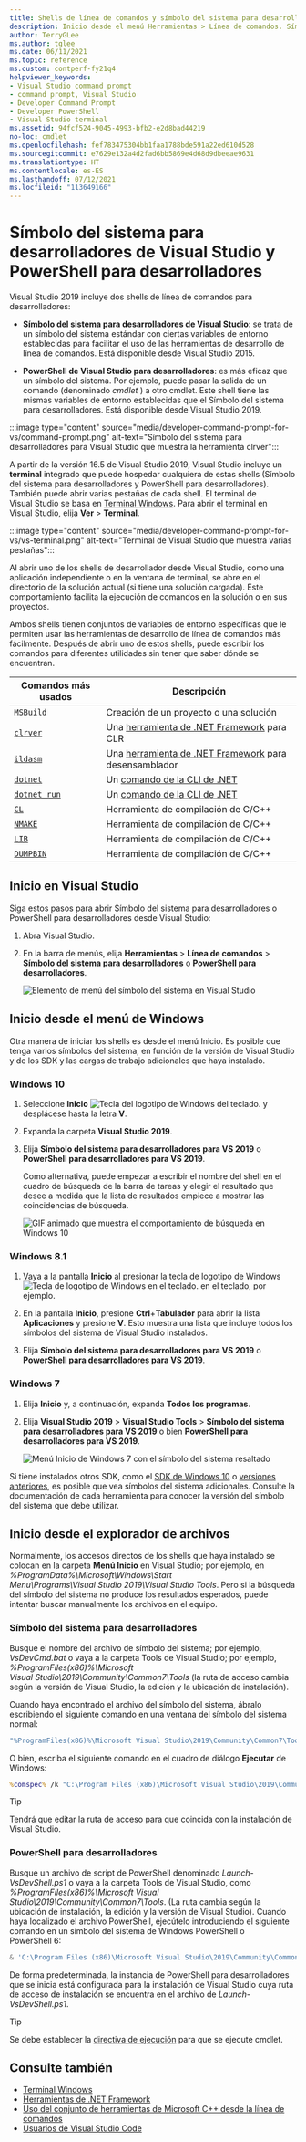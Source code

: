 ```yaml
---
title: Shells de línea de comandos y símbolo del sistema para desarrolladores
description: Inicio desde el menú Herramientas > Línea de comandos. Símbolo del sistema para desarrolladores de Visual Studio, PowerShell para desarrolladores y un terminal le permiten usar las herramientas de .NET y C++ con más facilidad.
author: TerryGLee
ms.author: tglee
ms.date: 06/11/2021
ms.topic: reference
ms.custom: contperf-fy21q4
helpviewer_keywords:
- Visual Studio command prompt
- command prompt, Visual Studio
- Developer Command Prompt
- Developer PowerShell
- Visual Studio terminal
ms.assetid: 94fcf524-9045-4993-bfb2-e2d8bad44219
no-loc: cmdlet
ms.openlocfilehash: fef783475304bb1faa1788bde591a22ed610d528
ms.sourcegitcommit: e7629e132a4d2fad6bb5869e4d68d9dbeeae9631
ms.translationtype: HT
ms.contentlocale: es-ES
ms.lasthandoff: 07/12/2021
ms.locfileid: "113649166"
---
```

# <a name="visual-studio-developer-command-prompt-and-developer-powershell"></a>Símbolo del sistema para desarrolladores de Visual Studio y PowerShell para desarrolladores

Visual Studio 2019 incluye dos shells de línea de comandos para desarrolladores:

- **Símbolo del sistema para desarrolladores de Visual Studio**: se trata de un símbolo del sistema estándar con ciertas variables de entorno establecidas para facilitar el uso de las herramientas de desarrollo de línea de comandos. Está disponible desde Visual Studio 2015.

- **PowerShell de Visual Studio para desarrolladores**: es más eficaz que un símbolo del sistema. Por ejemplo, puede pasar la salida de un comando (denominado *cmdlet* ) a otro cmdlet. Este shell tiene las mismas variables de entorno establecidas que el Símbolo del sistema para desarrolladores. Está disponible desde Visual Studio 2019.

:::image type="content" source="media/developer-command-prompt-for-vs/command-prompt.png" alt-text="Símbolo del sistema para desarrolladores para Visual Studio que muestra la herramienta clrver":::

A partir de la versión 16.5 de Visual Studio 2019, Visual Studio incluye un **terminal** integrado que puede hospedar cualquiera de estas shells (Símbolo del sistema para desarrolladores y PowerShell para desarrolladores). También puede abrir varias pestañas de cada shell. El terminal de Visual Studio se basa en [Terminal Windows](/windows/terminal/). Para abrir el terminal en Visual Studio, elija **Ver** > **Terminal**.

:::image type="content" source="media/developer-command-prompt-for-vs/vs-terminal.png" alt-text="Terminal de Visual Studio que muestra varias pestañas":::

Al abrir uno de los shells de desarrollador desde Visual Studio, como una aplicación independiente o en la ventana de terminal, se abre en el directorio de la solución actual (si tiene una solución cargada). Este comportamiento facilita la ejecución de comandos en la solución o en sus proyectos.

Ambos shells tienen conjuntos de variables de entorno específicas que le permiten usar las herramientas de desarrollo de línea de comandos más fácilmente. Después de abrir uno de estos shells, puede escribir los comandos para diferentes utilidades sin tener que saber dónde se encuentran. 

|Comandos más usados|Descripción|
|--|--|
|[`MSBuild`](../../msbuild/msbuild-command-line-reference.md)|Creación de un proyecto o una solución|
|[`clrver`](/dotnet/framework/tools/clrver-exe-clr-version-tool)| Una [herramienta de .NET Framework](/dotnet/framework/tools/index) para CLR|
|[`ildasm`](/dotnet/framework/tools/ildasm-exe-il-disassembler)|Una [herramienta de .NET Framework](/dotnet/framework/tools/index) para desensamblador|
|[`dotnet`](/dotnet/core/tools/dotnet)|Un [comando de la CLI de .NET](/dotnet/core/tools/index)|
|[`dotnet run`](/dotnet/core/tools/dotnet-run)|Un [comando de la CLI de .NET](/dotnet/core/tools/index)|
|[`CL`](/cpp/build/reference/compiler-command-line-syntax)|Herramienta de compilación de C/C++|
|[`NMAKE`](/cpp/build/reference/running-nmake)|Herramienta de compilación de C/C++|
|[`LIB`](/cpp/build/reference/lib-reference)| Herramienta de compilación de C/C++|
|[`DUMPBIN`](/cpp/build/reference/dumpbin-reference)| Herramienta de compilación de C/C++|


## <a name="start-in-visual-studio"></a>Inicio en Visual Studio

Siga estos pasos para abrir Símbolo del sistema para desarrolladores o PowerShell para desarrolladores desde Visual Studio:

1. Abra Visual Studio.

1. En la barra de menús, elija **Herramientas** > **Línea de comandos** > **Símbolo del sistema para desarrolladores** o **PowerShell para desarrolladores**.

   ![Elemento de menú del símbolo del sistema en Visual Studio](./media/developer-command-prompt-for-vs/vs-menu.png)

## <a name="start-from-windows-menu"></a>Inicio desde el menú de Windows

Otra manera de iniciar los shells es desde el menú Inicio. Es posible que tenga varios símbolos del sistema, en función de la versión de Visual Studio y de los SDK y las cargas de trabajo adicionales que haya instalado. 

### <a name="windows-10"></a>Windows 10

1. Seleccione **Inicio** ![Tecla del logotipo de Windows del teclado.](./media/developer-command-prompt-for-vs/windows-logo-key-graphic.png) y desplácese hasta la letra **V**.

1. Expanda la carpeta **Visual Studio 2019**.

1. Elija **Símbolo del sistema para desarrolladores para VS 2019** o **PowerShell para desarrolladores para VS 2019**.

   Como alternativa, puede empezar a escribir el nombre del shell en el cuadro de búsqueda de la barra de tareas y elegir el resultado que desee a medida que la lista de resultados empiece a mostrar las coincidencias de búsqueda.

   ![GIF animado que muestra el comportamiento de búsqueda en Windows 10](./media/developer-command-prompt-for-vs/windows-10-search.gif)

### <a name="windows-81"></a>Windows 8.1

1. Vaya a la pantalla **Inicio** al presionar la tecla de logotipo de Windows ![Tecla de logotipo de Windows en el teclado.](./media/developer-command-prompt-for-vs/windows-logo-key-graphic.png) en el teclado, por ejemplo.

1. En la pantalla **Inicio**, presione **Ctrl**+**Tabulador** para abrir la lista **Aplicaciones** y presione **V**. Esto muestra una lista que incluye todos los símbolos del sistema de Visual Studio instalados.

1. Elija **Símbolo del sistema para desarrolladores para VS 2019** o **PowerShell para desarrolladores para VS 2019**.

### <a name="windows-7"></a>Windows 7

1. Elija **Inicio** y, a continuación, expanda **Todos los programas**.

1. Elija **Visual Studio 2019** > **Visual Studio Tools** > **Símbolo del sistema para desarrolladores para VS 2019** o bien **PowerShell para desarrolladores para VS 2019**.

   ![Menú Inicio de Windows 7 con el símbolo del sistema resaltado](./media/developer-command-prompt-for-vs/windows-7-menu.png)

Si tiene instalados otros SDK, como el [SDK de Windows 10](https://developer.microsoft.com/windows/downloads/windows-10-sdk) o [versiones anteriores](https://developer.microsoft.com/windows/downloads/sdk-archive), es posible que vea símbolos del sistema adicionales. Consulte la documentación de cada herramienta para conocer la versión del símbolo del sistema que debe utilizar.

## <a name="start-from-file-browser"></a>Inicio desde el explorador de archivos 

Normalmente, los accesos directos de los shells que haya instalado se colocan en la carpeta **Menú Inicio** en Visual Studio; por ejemplo, en *%ProgramData%\Microsoft\Windows\Start Menu\Programs\Visual Studio 2019\Visual Studio Tools*. Pero si la búsqueda del símbolo del sistema no produce los resultados esperados, puede intentar buscar manualmente los archivos en el equipo.

### <a name="developer-command-prompt"></a>Símbolo del sistema para desarrolladores

Busque el nombre del archivo de símbolo del sistema; por ejemplo, *VsDevCmd.bat* o vaya a la carpeta Tools de Visual Studio; por ejemplo, *%ProgramFiles(x86)%\Microsoft Visual Studio\2019\Community\Common7\Tools* (la ruta de acceso cambia según la versión de Visual Studio, la edición y la ubicación de instalación).

Cuando haya encontrado el archivo del símbolo del sistema, ábralo escribiendo el siguiente comando en una ventana del símbolo del sistema normal:

```cmd
"%ProgramFiles(x86)%\Microsoft Visual Studio\2019\Community\Common7\Tools\VsDevCmd.bat"
```

O bien, escriba el siguiente comando en el cuadro de diálogo **Ejecutar** de Windows:

```cmd
%comspec% /k "C:\Program Files (x86)\Microsoft Visual Studio\2019\Community\Common7\Tools\VsDevCmd.bat"
```

> [!TIP]
> Tendrá que editar la ruta de acceso para que coincida con la instalación de Visual Studio.

### <a name="developer-powershell"></a>PowerShell para desarrolladores

Busque un archivo de script de PowerShell denominado *Launch-VsDevShell.ps1* o vaya a la carpeta Tools de Visual Studio, como *%ProgramFiles(x86)%\Microsoft Visual Studio\2019\Community\Common7\Tools*. (La ruta cambia según la ubicación de instalación, la edición y la versión de Visual Studio). Cuando haya localizado el archivo PowerShell, ejecútelo introduciendo el siguiente comando en un símbolo del sistema de Windows PowerShell o PowerShell 6:

```powershell
& 'C:\Program Files (x86)\Microsoft Visual Studio\2019\Community\Common7\Tools\Launch-VsDevShell.ps1'
```

De forma predeterminada, la instancia de PowerShell para desarrolladores que se inicia está configurada para la instalación de Visual Studio cuya ruta de acceso de instalación se encuentra en el archivo de *Launch-VsDevShell.ps1*.

> [!TIP]
> Se debe establecer la [directiva de ejecución](/powershell/module/microsoft.powershell.core/about/about_execution_policies) para que se ejecute cmdlet.

## <a name="see-also"></a>Consulte también

- [Terminal Windows](/windows/terminal/)
- [Herramientas de .NET Framework](/dotnet/framework/tools/index)
- [Uso del conjunto de herramientas de Microsoft C++ desde la línea de comandos](/cpp/build/building-on-the-command-line)
- [Usuarios de Visual Studio Code](https://code.visualstudio.com/docs/cpp/config-msvc#:~:text=To%20open%20the%20Developer%20Command,item%20to%20open%20the%20prompt.)
